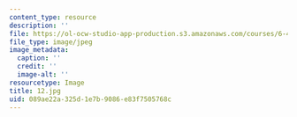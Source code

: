 ```yaml
---
content_type: resource
description: ''
file: https://ol-ocw-studio-app-production.s3.amazonaws.com/courses/6-451-principles-of-digital-communication-ii-spring-2005/089ae22a325d1e7b9086e83f7505768c_12.jpg
file_type: image/jpeg
image_metadata:
  caption: ''
  credit: ''
  image-alt: ''
resourcetype: Image
title: 12.jpg
uid: 089ae22a-325d-1e7b-9086-e83f7505768c
---
```

